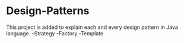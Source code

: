 # Design-Patterns
This project is added to explain each and every design pattern in Java language.
-Strategy
-Factory
-Template
